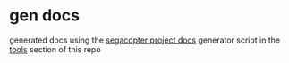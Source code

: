 # gen docs
generated docs using the [segacopter project docs](https://github.com/segacopter-tech/excercise/blob/main/tools/docs.py) generator script in the [tools](https://github.com/segacopter-tech/excercise/blob/main/tools/) section of this repo
